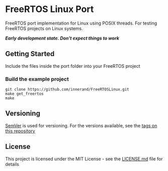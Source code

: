 # FreeRTOS Linux Port 
FreeRTOS port implementation for Linux using POSIX threads.
For testing FreeRTOS projects on Linux systems.

***Early development state. Don't expect things to work***

## Getting Started
Include the files inside the port folder into your FreeRTOS project

###  Build the example project
```
git clone https://github.com/innerand/FreeRTOSLinux.git
make get_freertos
make 
```


## Versioning
[SemVer](http://semver.org/) is used for versioning. For the versions available,
see the [tags on this repository](https://github.com/your/project/tags)


## License
This project is licensed under the MIT License - see the
[LICENSE.md](LICENSE.md) file for details

